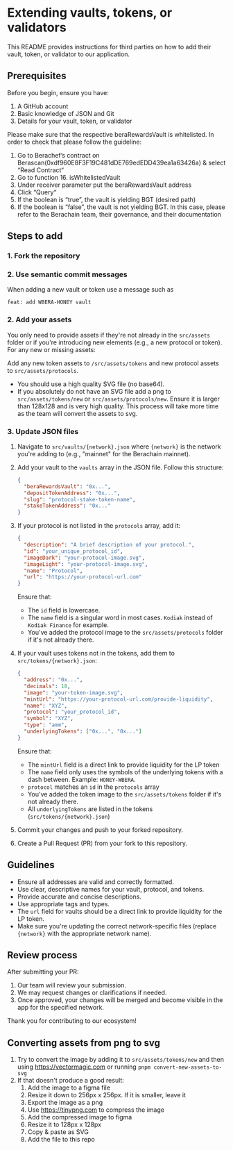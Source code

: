 # Extending vaults, tokens, or validators

This README provides instructions for third parties on how to add their vault, token, or validator to our application.

## Prerequisites

Before you begin, ensure you have:

1. A GitHub account
2. Basic knowledge of JSON and Git
3. Details for your vault, token, or validator

Please make sure that the respective beraRewardsVault is whitelisted. In order to check that please follow the guideline:

1. Go to Berachef’s contract on Berascan(0xdf960E8F3F19C481dDE769edEDD439ea1a63426a) & select “Read Contract“
2. Go to function 16. isWhitelistedVault
3. Under receiver parameter put the beraRewardsVault address
4. Click “Query“
5. If the boolean is “true”, the vault is yielding BGT (desired path)
6. If the boolean is “false”, the vault is not yielding BGT. In this case, please refer to the Berachain team, their governance, and their documentation

## Steps to add

### 1. Fork the repository

### 2. Use semantic commit messages

When adding a new vault or token use a message such as

```
feat: add WBERA-HONEY vault
```

### 2. Add your assets

You only need to provide assets if they're not already in the `src/assets` folder or if you're introducing new elements (e.g., a new protocol or token). For any new or missing assets:

Add any new token assets to `/src/assets/tokens` and new protocol assets to `src/assets/protocols`.

- You should use a high quality SVG file (no base64).
- If you absolutely do not have an SVG file add a png to `src/assets/tokens/new` or `src/assets/protocols/new`. Ensure it is larger than 128x128 and is very high quality. This process will take more time as the team will convert the assets to svg.

### 3. Update JSON files

1. Navigate to `src/vaults/{network}.json` where `{network}` is the network you're adding to (e.g., "mainnet" for the Berachain mainnet).

2. Add your vault to the `vaults` array in the JSON file. Follow this structure:

   ```json
   {
     "beraRewardsVault": "0x...",
     "depositTokenAddress": "0x...",
     "slug": "protocol-stake-token-name",
     "stakeTokenAddress": "0x..."
   }
   ```

3. If your protocol is not listed in the `protocols` array, add it:

   ```json
   {
     "description": "A brief description of your protocol.",
     "id": "your_unique_protocol_id",
     "imageDark": "your-protocol-image.svg",
     "imageLight": "your-protocol-image.svg",
     "name": "Protocol",
     "url": "https://your-protocol-url.com"
   }
   ```

   Ensure that:
   - The `id` field is lowercase.
   - The `name` field is a singular word in most cases. `Kodiak` instead of `Kodiak Finance` for example.
   - You've added the protocol image to the `src/assets/protocols` folder if it's not already there.

4. If your vault uses tokens not in the tokens, add them to `src/tokens/{network}.json`:

   ```json
   {
     "address": "0x...",
     "decimals": 18,
     "image": "your-token-image.svg",
     "mintUrl": "https://your-protocol-url.com/provide-liquidity",
     "name": "XYZ",
     "protocol": "your_protocol_id",
     "symbol": "XYZ",
     "type": "amm",
     "underlyingTokens": ["0x...", "0x..."]
   }
   ```

   Ensure that:
   - The `mintUrl` field is a direct link to provide liquidity for the LP token
   - The `name` field only uses the symbols of the underlying tokens with a dash between. Example: `HONEY-WBERA`.
   - `protocol` matches an `id` in the `protocols` array
   - You've added the token image to the `src/assets/tokens` folder if it's not already there.
   - All `underlyingTokens` are listed in the tokens (`src/tokens/{network}.json`)

5. Commit your changes and push to your forked repository.

6. Create a Pull Request (PR) from your fork to this repository.

## Guidelines

- Ensure all addresses are valid and correctly formatted.
- Use clear, descriptive names for your vault, protocol, and tokens.
- Provide accurate and concise descriptions.
- Use appropriate tags and types.
- The `url` field for vaults should be a direct link to provide liquidity for the LP token.
- Make sure you're updating the correct network-specific files (replace `{network}` with the appropriate network name).

## Review process

After submitting your PR:

1. Our team will review your submission.
2. We may request changes or clarifications if needed.
3. Once approved, your changes will be merged and become visible in the app for the specified network.

Thank you for contributing to our ecosystem!

## Converting assets from png to svg

1. Try to convert the image by adding it to `src/assets/tokens/new` and then using https://vectormagic.com or running `pnpm convert-new-assets-to-svg`
2. If that doesn't produce a good result:
   1. Add the image to a figma file
   2. Resize it down to 256px x 256px. If it is smaller, leave it
   3. Export the image as a png
   4. Use https://tinypng.com to compress the image
   5. Add the compressed image to figma
   6. Resize it to 128px x 128px
   7. Copy & paste as SVG
   8. Add the file to this repo
